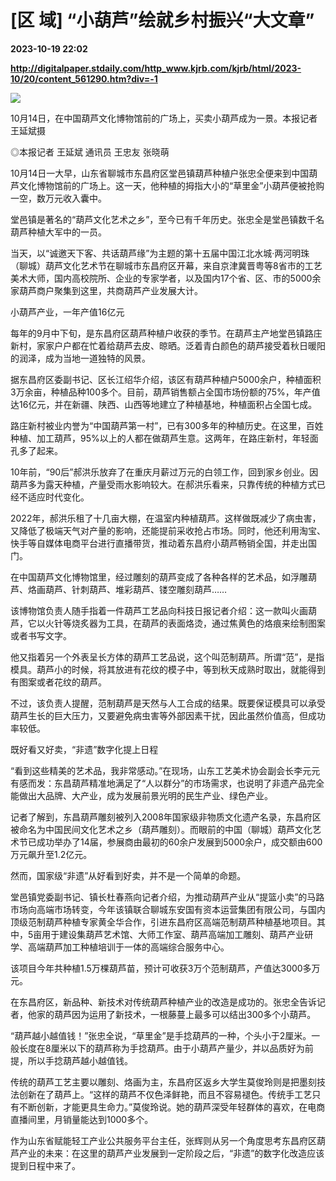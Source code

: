 # [区 域] “小葫芦”绘就乡村振兴“大文章”

**2023-10-19 22:02**

**http://digitalpaper.stdaily.com/http_www.kjrb.com/kjrb/html/2023-10/20/content_561290.htm?div=-1**

![](http://digitalpaper.stdaily.com/http_www.kjrb.com/kjrb/images/2023-10/20/07/3513203_wangty1_1697700198416_b.jpg)

10月14日，在中国葫芦文化博物馆前的广场上，买卖小葫芦成为一景。本报记者 王延斌摄

 ◎本报记者 王延斌 通讯员 王忠友 张晓萌

 10月14日一大早，山东省聊城市东昌府区堂邑镇葫芦种植户张忠全便来到中国葫芦文化博物馆前的广场上。这一天，他种植的拇指大小的“草里金”小葫芦便被抢购一空，数万元收入囊中。

 堂邑镇是著名的“葫芦文化艺术之乡”，至今已有千年历史。张忠全是堂邑镇数千名葫芦种植大军中的一员。

 当天，以“诚邀天下客、共话葫芦缘”为主题的第十五届中国江北水城·两河明珠（聊城）葫芦文化艺术节在聊城市东昌府区开幕，来自京津冀晋粤等8省市的工艺美术大师，国内高校院所、企业的专家学者，以及国内17个省、区、市的5000余家葫芦商户聚集到这里，共商葫芦产业发展大计。

 小葫芦产业，一年产值16亿元

 每年的9月中下旬，是东昌府区葫芦种植户收获的季节。在葫芦主产地堂邑镇路庄新村，家家户户都在忙着给葫芦去皮、晾晒。泛着青白颜色的葫芦接受着秋日暖阳的润泽，成为当地一道独特的风景。

 据东昌府区委副书记、区长江绍华介绍，该区有葫芦种植户5000余户，种植面积3万余亩，种植品种100多个。目前，葫芦销售额占全国市场份额的75%，年产值达16亿元，并在新疆、陕西、山西等地建立了种植基地，种植面积占全国七成。

 路庄新村被业内誉为“中国葫芦第一村”，已有300多年的种植历史。在这里，百姓种植、加工葫芦，95%以上的人都在做葫芦生意。这两年，在路庄新村，年轻面孔多了起来。

 10年前，“90后”郝洪乐放弃了在重庆月薪过万元的白领工作，回到家乡创业。因葫芦多为露天种植，产量受雨水影响较大。在郝洪乐看来，只靠传统的种植方式已经不适应时代变化。

 2022年，郝洪乐租了十几亩大棚，在温室内种植葫芦。这样做既减少了病虫害，又降低了极端天气对产量的影响，还能提前采收抢占市场。同时，他还利用淘宝、快手等自媒体电商平台进行直播带货，推动着东昌府小葫芦畅销全国，并走出国门。

 在中国葫芦文化博物馆里，经过雕刻的葫芦变成了各种各样的艺术品，如浮雕葫芦、烙画葫芦、针刺葫芦、堆彩葫芦、镂空雕刻葫芦……

 该博物馆负责人随手指着一件葫芦工艺品向科技日报记者介绍：这一款叫火画葫芦，它以火针等烧炙器为工具，在葫芦的表面烙烫，通过焦黄色的烙痕来绘制图案或者书写文字。

 他又指着另一个外表呈长方体的葫芦工艺品说，这个叫范制葫芦。所谓“范”，是指模具。葫芦小的时候，将其放进有花纹的模子中，等到秋天成熟时取出，就能得到有图案或者花纹的葫芦。

 不过，该负责人提醒，范制葫芦是天然与人工合成的结果。既要保证模具可以承受葫芦生长的巨大压力，又要避免病虫害等外部因素干扰，因此虽然价值高，但成功率较低。

 既好看又好卖，“非遗”数字化提上日程

 “看到这些精美的艺术品，我非常感动。”在现场，山东工艺美术协会副会长李元元有感而发：东昌葫芦精准地满足了“人以群分”的市场需求，也说明了非遗产品完全能做出大品牌、大产业，成为发展前景光明的民生产业、绿色产业。

 记者了解到，东昌葫芦雕刻被列入2008年国家级非物质文化遗产名录，东昌府区被命名为中国民间文化艺术之乡（葫芦雕刻）。而眼前的中国（聊城）葫芦文化艺术节已成功举办了14届，参展商由最初的60余户发展到5000余户，成交额由600万元飙升至1.2亿元。

 然而，国家级“非遗”从好看到好卖，并不是一个简单的命题。

 堂邑镇党委副书记、镇长杜春燕向记者介绍，为推动葫芦产业从“提篮小卖”的马路市场向高端市场转变，今年该镇联合聊城东安国有资本运营集团有限公司，与国内顶级范制葫芦种植专家黄全华合作，引进东昌府区高端范制葫芦种植基地项目。其中，5亩用于建设集葫芦艺术馆、大师工作室、葫芦高端加工雕刻、葫芦产业研学、高端葫芦加工种植培训于一体的高端综合服务中心。

 该项目今年共种植1.5万棵葫芦苗，预计可收获3万个范制葫芦，产值达3000多万元。

 在东昌府区，新品种、新技术对传统葫芦种植产业的改造是成功的。张忠全告诉记者，他家的葫芦因为运用了新技术，一根藤蔓上最多可以结出300多个小葫芦。

 “葫芦越小越值钱！”张忠全说，“草里金”是手捻葫芦的一种，个头小于2厘米。一般长度在8厘米以下的葫芦称为手捻葫芦。由于小葫芦产量少，并以品质好为前提，所以手捻葫芦越小越值钱。

 传统的葫芦工艺主要以雕刻、烙画为主，东昌府区返乡大学生莫俊玲则是把墨刻技法创新在了葫芦上。“这样的葫芦不仅色泽鲜艳，而且不容易褪色。传统手工艺只有不断创新，才能更具生命力。”莫俊玲说。她的葫芦深受年轻群体的喜欢，在电商直播间里，月销量能达到1000多个。

 作为山东省赋能轻工产业公共服务平台主任，张辉则从另一个角度思考东昌府区葫芦产业的未来：在这里的葫芦产业发展到一定阶段之后，“非遗”的数字化改造应该提到日程中来了。